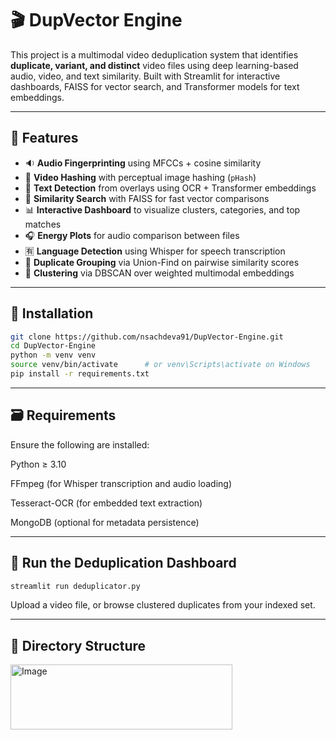 # 🎬 DupVector Engine

This project is a multimodal video deduplication system that identifies **duplicate, variant, and distinct** video files using deep learning-based audio, video, and text similarity. Built with Streamlit for interactive dashboards, FAISS for vector search, and Transformer models for text embeddings.

---

## 🧠 Features

- 🔉 **Audio Fingerprinting** using MFCCs + cosine similarity
- 🎥 **Video Hashing** with perceptual image hashing (`pHash`)
- 📝 **Text Detection** from overlays using OCR + Transformer embeddings
- 🤖 **Similarity Search** with FAISS for fast vector comparisons
- 📊 **Interactive Dashboard** to visualize clusters, categories, and top matches
- 🎧 **Energy Plots** for audio comparison between files
- 🈶 **Language Detection** using Whisper for speech transcription
- 📂 **Duplicate Grouping** via Union-Find on pairwise similarity scores
- 🧮 **Clustering** via DBSCAN over weighted multimodal embeddings

---
## 🚀 Installation

```bash
git clone https://github.com/nsachdeva91/DupVector-Engine.git
cd DupVector-Engine
python -m venv venv
source venv/bin/activate      # or venv\Scripts\activate on Windows
pip install -r requirements.txt
```

---

## 🗃️ Requirements

Ensure the following are installed:

Python ≥ 3.10

FFmpeg (for Whisper transcription and audio loading)

Tesseract-OCR (for embedded text extraction)

MongoDB (optional for metadata persistence)

---

## 🧪 Run the Deduplication Dashboard


```bash
streamlit run deduplicator.py
```
Upload a video file, or browse clustered duplicates from your indexed set.

---

## 📁 Directory Structure

<img width="355" height="104" alt="Image" src="https://github.com/user-attachments/assets/5c80fdfe-5b43-479d-ad39-683009868085" />


